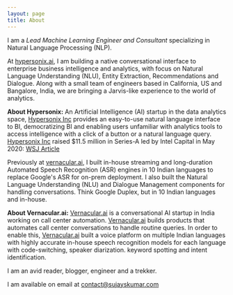 ```yaml
---
layout: page
title: About
---
```


<!-- <p class="message"> -->
<!--   Hey there! This page is included as an example. Feel free to customize it for your own use upon downloading. Carry on! -->
<!-- </p> -->

<!-- In the novel, *The Strange Case of Dr. Jeykll and Mr. Hyde*, Mr. Poole is Dr. Jekyll's virtuous and loyal butler. Similarly, Poole is an upstanding and effective butler that helps you build Jekyll themes. It's made by [@mdo](https://twitter.com/mdo). -->

<!-- There are currently two themes built on Poole: -->

<!-- * [Hyde](http://hyde.getpoole.com) -->
<!-- * [Lanyon](http://lanyon.getpoole.com) -->

<!-- Learn more and contribute on [GitHub](https://github.com/poole). -->

<!-- ## Setup -->

<!-- Some fun facts about the setup of this project include: -->

<!-- * Built for [Jekyll](http://jekyllrb.com) -->
<!-- * Developed on GitHub and hosted for free on [GitHub Pages](https://pages.github.com) -->
<!-- * Coded with [Sublime Text 2](http://sublimetext.com), an amazing code editor -->
<!-- * Designed and developed while listening to music like [Blood Bros Trilogy](https://soundcloud.com/maddecent/sets/blood-bros-series) -->

<!-- Have questions or suggestions? Feel free to [open an issue on GitHub](https://github.com/poole/issues/new) or [ask me on Twitter](https://twitter.com/mdo). -->

<!-- Thanks for reading! -->

I am a *Lead Machine Learning Engineer and Consultant* specializing in Natural Language Processing (NLP). 

At [hypersonix.ai](https://hypersonix.ai/), I am building a native conversational interface to enterprise business intelligence and analytics, with focus on Natural Language Understanding (NLU), Entity Extraction, Recommendations and Dialogue. Along with a small team of engineers based in California, US and Bangalore, India, we are bringing a Jarvis-like experience to the world of analytics.

**About Hypersonix:**
An Artificial Intelligence (AI) startup in the data analytics space, [Hypersonix Inc](https://hypersonix.ai/) provides an easy-to-use natural language interface to BI, democratizing BI  and enabling users unfamiliar with analytics tools to access intelligence with a click of a button or a natural language query. [Hypersonix Inc](https://hypersonix.ai/) raised $11.5 million in Series-A led by Intel Capital in May 2020: [WSJ Article](https://www.wsj.com/articles/intels-venture-arm-acquires-minority-stake-in-analytics-startup-11588329001)

Previously at [vernacular.ai](https://vernacular.ai/), I built in-house streaming and long-duration Automated Speech Recognition (ASR) engines in 10 Indian languages to replace Google's ASR for on-prem deployment. I also built the Natural Language Understanding (NLU) and Dialogue Management components for handling conversations. Think Google Duplex, but in 10 Indian languages and in-house.

**About Vernacular.ai:**
[Vernacular.ai](https://vernacular.ai/) is a conversational AI startup in India working on call center automation. [Vernacular.ai](https://vernacular.ai/) builds products that automates call center conversations to handle routine queries. In order to enable this, [Vernacular.ai](https://vernacular.ai/) built a voice platform on multiple Indian languages with highly accurate in-house speech recognition models for each language with code-switching, speaker diarization. keyword spotting and intent identification. 

I am an avid reader, blogger, engineer and a trekker.

I am available on email at [contact@sujayskumar.com](mailto:contact@sujayskumar.com)
